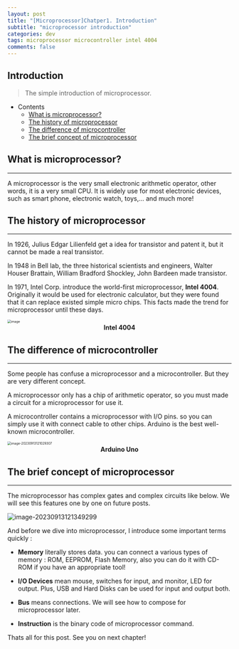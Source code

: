 ```yaml
---
layout: post
title: "[Microprocessor]Chatper1. Introduction"
subtitle: "microprocessor introduction"
categories: dev
tags: microprocessor microcontroller intel 4004
comments: false
---
```


## Introduction
> The simple introduction of microprocessor.

- Contents
	- [What is microprocessor?](#what-is-microprocessor)
	- [The history of microprocessor](#the-history-of-microprocessor)
	- [The difference of microcontroller](#the-difference-of-microcontroller)
	- [The brief concept of microprocessor](#the-brief-concept-of-microprocessor)
	
## What is microprocessor?

---
A microprocessor is the very small electronic arithmetic operator, other words, it is a very small CPU. It is widely use for most electronic devices, such as smart phone, electronic watch, toys,... and much more!



## The history of microprocessor
---
In 1926, Julius Edgar Lilienfeld get a idea for transistor and patent it, but it cannot be made a real transistor.

In 1948 in Bell lab, the three historical scientists and engineers, Walter Houser Brattain, William Bradford Shockley, John Bardeen made transistor.

In 1971, Intel Corp. introduce the world-first microprocessor, **Intel 4004**. Originally it would be used for electronic calculator, but they were found that it can replace existed simple micro chips. This facts made the trend for microprocessor until these days.

<img src="https://github.com/yeosu623/yeosu623.github.io/assets/72304945/65f147de-1220-48e8-8f39-62f71279227d" alt="image" style="zoom: 50%;" />

<center><b>Intel 4004</b></center>



## The difference of microcontroller
---
Some people has confuse a microprocessor and a microcontroller. But they are very different concept.

A microprocessor only has a chip of arithmetic operator, so you must made a circuit for a microprocessor for use it.

A microcontroller contains a microprocessor with I/O pins. so you can simply use it with connect cable to other chips. Arduino is the best well-known microcontroller.

<img src="C:\Users\Administrator\AppData\Roaming\Typora\typora-user-images\image-20230913121029307.png" alt="image-20230913121029307" style="zoom:50%;" />

<center><b>Arduino Uno</b></center>



## The brief concept of microprocessor
---
The microprocessor has complex gates and complex circuits like below. We will see this features one by one on future posts.

![image-20230913121349299](C:\Users\Administrator\AppData\Roaming\Typora\typora-user-images\image-20230913121349299.png)



And before we dive into microprocessor, I introduce some important terms quickly :

- **Memory** literally stores data. you can connect a various types of memory : ROM, EEPROM, Flash Memory, also you can do it with CD-ROM if you have an appropriate tool!
- **I/O Devices** mean mouse, switches for input, and monitor, LED for output. Plus, USB and Hard Disks can be used for input and output both.
- **Bus** means connections. We will see how to compose for microprocessor later.

- **Instruction** is the binary code of microprocessor command.



Thats all for this post. See you on next chapter!